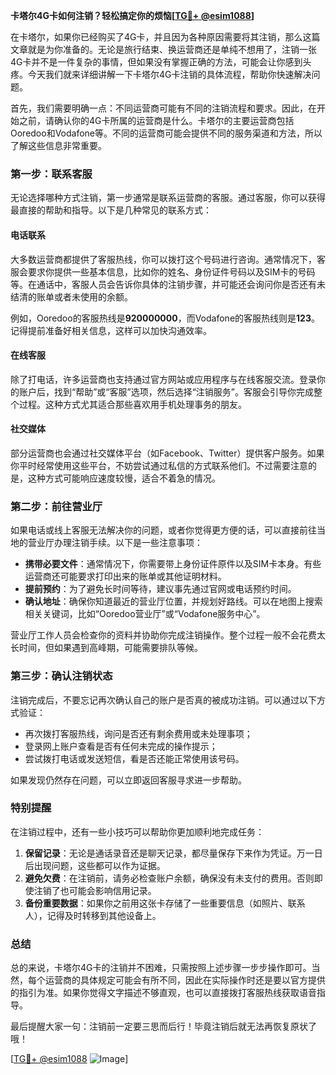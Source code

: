**卡塔尔4G卡如何注销？轻松搞定你的烦恼[[TG💪+ @esim1088](https://t.me/s/esim1088)]**

在卡塔尔，如果你已经购买了4G卡，并且因为各种原因需要将其注销，那么这篇文章就是为你准备的。无论是旅行结束、换运营商还是单纯不想用了，注销一张4G卡并不是一件复杂的事情，但如果没有掌握正确的方法，可能会让你感到头疼。今天我们就来详细讲解一下卡塔尔4G卡注销的具体流程，帮助你快速解决问题。

首先，我们需要明确一点：不同运营商可能有不同的注销流程和要求。因此，在开始之前，请确认你的4G卡所属的运营商是什么。卡塔尔的主要运营商包括Ooredoo和Vodafone等。不同的运营商可能会提供不同的服务渠道和方法，所以了解这些信息非常重要。

### **第一步：联系客服**
无论选择哪种方式注销，第一步通常是联系运营商的客服。通过客服，你可以获得最直接的帮助和指导。以下是几种常见的联系方式：

#### **电话联系**
大多数运营商都提供了客服热线，你可以拨打这个号码进行咨询。通常情况下，客服会要求你提供一些基本信息，比如你的姓名、身份证件号码以及SIM卡的号码等。在通话中，客服人员会告诉你具体的注销步骤，并可能还会询问你是否还有未结清的账单或者未使用的余额。

例如，Ooredoo的客服热线是**920000000**，而Vodafone的客服热线则是**123**。记得提前准备好相关信息，这样可以加快沟通效率。

#### **在线客服**
除了打电话，许多运营商也支持通过官方网站或应用程序与在线客服交流。登录你的账户后，找到“帮助”或“客服”选项，然后选择“注销服务”。客服会引导你完成整个过程。这种方式尤其适合那些喜欢用手机处理事务的朋友。

#### **社交媒体**
部分运营商也会通过社交媒体平台（如Facebook、Twitter）提供客户服务。如果你平时经常使用这些平台，不妨尝试通过私信的方式联系他们。不过需要注意的是，这种方式可能响应速度较慢，适合不着急的情况。

### **第二步：前往营业厅**
如果电话或线上客服无法解决你的问题，或者你觉得更方便的话，可以直接前往当地的营业厅办理注销手续。以下是一些注意事项：

- **携带必要文件**：通常情况下，你需要带上身份证件原件以及SIM卡本身。有些运营商还可能要求打印出来的账单或其他证明材料。
- **提前预约**：为了避免长时间等待，建议事先通过官网或电话预约时间。
- **确认地址**：确保你知道最近的营业厅位置，并规划好路线。可以在地图上搜索相关关键词，比如“Ooredoo营业厅”或“Vodafone服务中心”。

营业厅工作人员会检查你的资料并协助你完成注销操作。整个过程一般不会花费太长时间，但如果遇到高峰期，可能需要排队等候。

### **第三步：确认注销状态**
注销完成后，不要忘记再次确认自己的账户是否真的被成功注销。可以通过以下方式验证：

- 再次拨打客服热线，询问是否还有剩余费用或未处理事项；
- 登录网上账户查看是否有任何未完成的操作提示；
- 尝试拨打电话或发送短信，看是否还能正常使用该号码。

如果发现仍然存在问题，可以立即返回客服寻求进一步帮助。

### **特别提醒**
在注销过程中，还有一些小技巧可以帮助你更加顺利地完成任务：

1. **保留记录**：无论是通话录音还是聊天记录，都尽量保存下来作为凭证。万一日后出现问题，这些都可以作为证据。
2. **避免欠费**：在注销前，请务必检查账户余额，确保没有未支付的费用。否则即使注销了也可能会影响信用记录。
3. **备份重要数据**：如果你之前用这张卡存储了一些重要信息（如照片、联系人），记得及时转移到其他设备上。

### **总结**
总的来说，卡塔尔4G卡的注销并不困难，只需按照上述步骤一步步操作即可。当然，每个运营商的具体规定可能会有所不同，因此在实际操作时还是要以官方提供的指引为准。如果你觉得文字描述不够直观，也可以直接拨打客服热线获取语音指导。

最后提醒大家一句：注销前一定要三思而后行！毕竟注销后就无法再恢复原状了哦！

[[TG💪+ @esim1088](https://t.me/s/esim1088) ![Image](https://i.postimg.cc/4NQfJmqS/Snipaste-2025-05-13-00-14-12.png)]